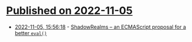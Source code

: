 # [Published on 2022-11-05](index.md)

* [2022-11-05, 15:56:18](https://lobste.rs/s/xd2y0b/shadowrealms_ecmascript_proposal_for) - [ShadowRealms – an ECMAScript proposal for a better `eval()`](https://2ality.com/2022/04/shadow-realms.html)
